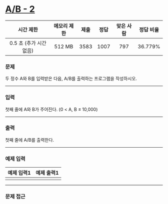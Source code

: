 # [A/B - 2](https://www.acmicpc.net/problem/15792)

<div align = center>

|        시간 제한        | 메모리 제한 | 제출  | 정답  | 맞은 사람 | 정답 비율 |
| :---------------------: | :---------: | :---: | :---: | :-------: | :-------: |
| 0.5 초 (추가 시간 없음) |   512 MB    | 3583  | 1007  |    797    |  36.779%  |

</div>

### 문제

두 정수 A와 B를 입력받은 다음, A/B를 출력하는 프로그램을 작성하시오.

---

### 입력

첫째 줄에 A와 B가 주어진다. (0 < A, B ≤ 10,000)

---

### 출력

첫째 줄에 A/B를 출력한다.

---

### 예제 입력

| 예제 입력1 | 예제 출력1 |
| :--------: | :--------: |
|            |            |

---

### 문제 접근